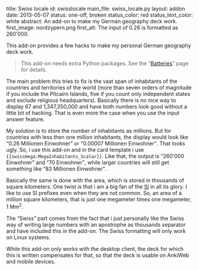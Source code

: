 title: Swiss locale
id: swisslocale
main_file: swiss_locale.py
layout: addon
date: 2013-05-07
status: one-off, broken
status_color: red
status_text_color: white
abstract: An add-on to make my German geography deck work.
first_image: nordzypern.png
first_alt: The input of 0.26 is formatted as 260'000.

This add-on provides a few hacks to make my personal German geography
deck work.

<blockquote class="nb">
This add-on needs extra Python packages. See the
<q><a href="Batteries.html">Batteries</a></q> page for details.
</blockquote>

The main problem this tries to fix is the vast span of inhabitants of
the countries and territories of the world (more than seven orders of
magnitude if you include the Pitcairn Islands, five if you count only
independent states and exclude religious headquarters). Basically there is no
nice way to display 67 and 1,347,350,000 and have both numbers look
good without a little bit of hacking. That is even more the case when
you use the input answer feature.

My solution is to store the number of inhabitants as millions. But for
countries with less then one million inhabitants, the display would
look like <q lang="de_CH">0.26 Millionen Einwohner</q> or <q
lang="de_CH">0.00007 Millionen Einwohner</q>. That looks ugly. So, i
use this add-on and in the card template i use
`{{swissmega:MegaInhabitants_Scalar}}`. Like that, the output is <q
lang="de_CH">260'000 Einwohner</q> and <q lang="de_CH">70
Einwohner</q>, while larger countries will still get something like <q
lang="de_CH">83 Millionen Einwohner</q>.

Basically the same is done with the area, which is stored in thousands
of square kilometers. One twist is that i am a big fan of the
[SI](http://en.wikipedia.org/wiki/International_System_of_Units) in
all its glory. I like to use SI prefixes even when they are not
common. So, an area of a million square kilometers, that is just one
megameter times one megameter, 1 Mm<sup>2</sup>.

The <q>Swiss</q> part comes from the fact that i just personally like the
Swiss way of writing large numbers with an apostrophe as thousands
separator and have included this in the add-on. The Swiss formatting
will only work on Linux systems.

While this add-on only works with the desktop client, the deck for
which this is written compensates for that, so that the deck is
usable on AnkiWeb and mobile devices.
